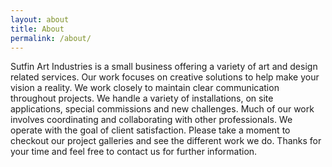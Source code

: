 ```yaml
---
layout: about
title: About
permalink: /about/
---
```


Sutfin Art Industries is a small business offering a variety of art and design related services. Our work focuses on creative solutions to help make your vision a reality. We work closely to maintain clear communication throughout projects. We handle a variety of installations, on site applications, special commissions and new challenges. Much of our work involves coordinating and collaborating with other professionals. We operate with the goal of client satisfaction. Please take a moment to checkout our project galleries and see the different work we do. Thanks for your time and feel free to contact us for further information.
